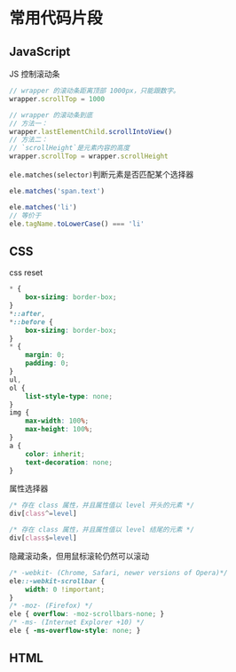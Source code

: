 # 常用代码片段

## JavaScript

JS 控制滚动条
```js
// wrapper 的滚动条距离顶部 1000px，只能跟数字。
wrapper.scrollTop = 1000

// wrapper 的滚动条到底
// 方法一：
wrapper.lastElementChild.scrollIntoView()
// 方法二：
// `scrollHeight`是元素内容的高度
wrapper.scrollTop = wrapper.scrollHeight
```

`ele.matches(selector)`判断元素是否匹配某个选择器

```javascript
ele.matches('span.text')

ele.matches('li')
// 等价于
ele.tagName.toLowerCase() === 'li'
```



## CSS

css reset

```css
* {
    box-sizing: border-box;
}
*::after,
*::before {
    box-sizing: border-box;
}
* {
    margin: 0;
    padding: 0;
}
ul,
ol {
    list-style-type: none;
}
img {
    max-width: 100%;
    max-height: 100%;
}
a {
    color: inherit;
    text-decoration: none;
}
```



属性选择器

```css
/* 存在 class 属性，并且属性值以 level 开头的元素 */
div[class^=level]

/* 存在 class 属性，并且属性值以 level 结尾的元素 */
div[class$=level]
```

隐藏滚动条，但用鼠标滚轮仍然可以滚动

```css
/* -webkit- (Chrome, Safari, newer versions of Opera)*/
ele::-webkit-scrollbar {
    width: 0 !important;
}
/* -moz- (Firefox) */
ele { overflow: -moz-scrollbars-none; }
/* -ms- (Internet Explorer +10) */
ele { -ms-overflow-style: none; }
```

## HTML

